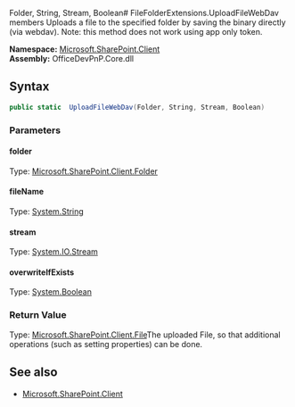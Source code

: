 Folder, String, Stream, Boolean# FileFolderExtensions.UploadFileWebDav members
Uploads a file to the specified folder by saving the binary directly (via webdav).
            Note: this method does not work using app only token.  

**Namespace:** [Microsoft.SharePoint.Client](Microsoft.SharePoint.Client.md)  
**Assembly:** OfficeDevPnP.Core.dll  
## Syntax
```C#
public static  UploadFileWebDav(Folder, String, Stream, Boolean)
```
### Parameters
#### folder
Type: [Microsoft.SharePoint.Client.Folder](Microsoft.SharePoint.Client.Folder.md) 
#### 
#### fileName
Type: [System.String](System.String.md) 
#### 
#### stream
Type: [System.IO.Stream](System.IO.Stream.md) 
#### 
#### overwriteIfExists
Type: [System.Boolean](System.Boolean.md) 
#### 
### Return Value
Type: [Microsoft.SharePoint.Client.File](Microsoft.SharePoint.Client.File.md)The uploaded File, so that additional operations (such as setting properties) can be done.
## See also
- [Microsoft.SharePoint.Client](Microsoft.SharePoint.Client.md)
